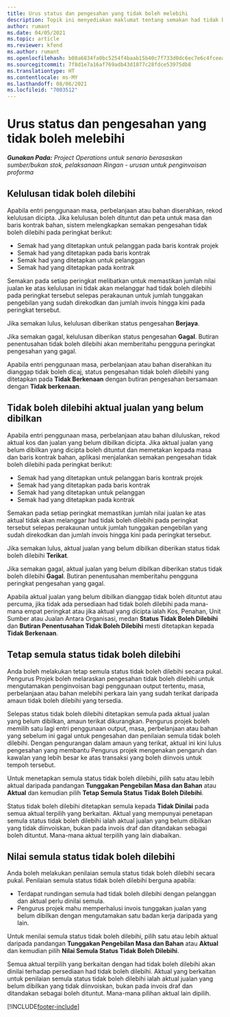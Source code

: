 ```yaml
---
title: Urus status dan pengesahan yang tidak boleh melebihi
description: Topik ini menyediakan maklumat tentang semakan had tidak boleh dilebihi yang dilaksanakan dalam Project Operations.
author: rumant
ms.date: 04/05/2021
ms.topic: article
ms.reviewer: kfend
ms.author: rumant
ms.openlocfilehash: b08a6834fa0bc5254f4baab15b40c7f733d0dc6ec7e6c4fceea2836e5e4c656a
ms.sourcegitcommit: 7f8d1e7a16af769adb43d1877c28fdce53975db8
ms.translationtype: HT
ms.contentlocale: ms-MY
ms.lasthandoff: 08/06/2021
ms.locfileid: "7003512"
---
```

# <a name="manage-not-to-exceed-status-and-validations"></a>Urus status dan pengesahan yang tidak boleh melebihi 

_**Gunakan Pada:** Project Operations untuk senario berasaskan sumber/bukan stok, pelaksanaan Ringan - urusan untuk penginvoisan proforma_

## <a name="not-to-exceed-on-approvals"></a>Kelulusan tidak boleh dilebihi

Apabila entri penggunaan masa, perbelanjaan atau bahan diserahkan, rekod kelulusan dicipta. Jika kelulusan boleh dituntut dan peta untuk masa dan baris kontrak bahan, sistem melengkapkan semakan pengesahan tidak boleh dilebihi pada peringkat berikut:

  - Semak had yang ditetapkan untuk pelanggan pada baris kontrak projek
  - Semak had yang ditetapkan pada baris kontrak
  - Semak had yang ditetapkan untuk pelanggan
  - Semak had yang ditetapkan pada kontrak

Semakan pada setiap peringkat melibatkan untuk memastikan jumlah nilai jualan ke atas kelulusan ini tidak akan melanggar had tidak boleh dilebihi pada peringkat tersebut selepas perakaunan untuk jumlah tunggakan pengebilan yang sudah direkodkan dan jumlah invois hingga kini pada peringkat tersebut.

Jika semakan lulus, kelulusan diberikan status pengesahan **Berjaya**.

Jika semakan gagal, kelulusan diberikan status pengesahan **Gagal**. Butiran penentusahan tidak boleh dilebihi akan memberitahu pengguna peringkat pengesahan yang gagal.

Apabila entri penggunaan masa, perbelanjaan atau bahan diserahkan itu dianggap tidak boleh dicaj, status pengesahan tidak boleh dilebihi yang ditetapkan pada **Tidak Berkenaan** dengan butiran pengesahan bersamaan dengan **Tidak berkenaan**.

## <a name="not-to-exceed-on-unbilled-sales-actuals"></a>Tidak boleh dilebihi aktual jualan yang belum dibilkan

Apabila entri penggunaan masa, perbelanjaan atau bahan diluluskan, rekod aktual kos dan jualan yang belum dibilkan dicipta. Jika aktual jualan yang belum dibilkan yang dicipta boleh dituntut dan memetakan kepada masa dan baris kontrak bahan, aplikasi menjalankan semakan pengesahan tidak boleh dilebihi pada peringkat berikut:

  - Semak had yang ditetapkan untuk pelanggan baris kontrak projek
  - Semak had yang ditetapkan pada baris kontrak
  - Semak had yang ditetapkan untuk pelanggan
  - Semak had yang ditetapkan pada kontrak

Semakan pada setiap peringkat memastikan jumlah nilai jualan ke atas aktual tidak akan melanggar had tidak boleh dilebihi pada peringkat tersebut selepas perakaunan untuk jumlah tunggakan pengebilan yang sudah direkodkan dan jumlah invois hingga kini pada peringkat tersebut.

Jika semakan lulus, aktual jualan yang belum dibilkan diberikan status tidak boleh dilebihi **Terikat**.

Jika semakan gagal, aktual jualan yang belum dibilkan diberikan status tidak boleh dilebihi **Gagal**. Butiran penentusahan memberitahu pengguna peringkat pengesahan yang gagal.

Apabila aktual jualan yang belum dibilkan dianggap tidak boleh dituntut atau percuma, jika tidak ada persediaan had tidak boleh dilebihi pada mana-mana empat peringkat atau jika aktual yang dicipta ialah Kos, Penahan, Unit Sumber atau Jualan Antara Organisasi, medan **Status Tidak Boleh Dilebihi** dan **Butiran Penentusahan Tidak Boleh Dilebihi** mesti ditetapkan kepada **Tidak Berkenaan**.

## <a name="reset-the-not-to-exceed-status"></a>Tetap semula status tidak boleh dilebihi

Anda boleh melakukan tetap semula status tidak boleh dilebihi secara pukal. Pengurus Projek boleh melaraskan pengesahan tidak boleh dilebihi untuk mengutamakan penginvoisan bagi penggunaan output tertentu, masa, perbelanjaan atau bahan melebihi perkara lain yang sudah terikat daripada amaun tidak boleh dilebihi yang tersedia.

Selepas status tidak boleh dilebihi ditetapkan semula pada aktual jualan yang belum dibilkan, amaun terikat dikurangkan. Pengurus projek boleh memilih satu lagi entri penggunaan output, masa, perbelanjaan atau bahan yang sebelum ini gagal untuk pengesahan dan penilaian semula tidak boleh dilebihi. Dengan pengurangan dalam amaun yang terikat, aktual ini kini lulus pengesahan yang membantu Pengurus projek mengenakan pengaruh dan kawalan yang lebih besar ke atas transaksi yang boleh diinvois untuk tempoh tersebut.

Untuk menetapkan semula status tidak boleh dilebihi, pilih satu atau lebih aktual daripada pandangan **Tunggakan Pengebilan Masa dan Bahan** atau **Aktual** dan kemudian pilih **Tetap Semula Status Tidak Boleh Dilebihi**.

Status tidak boleh dilebihi ditetapkan semula kepada **Tidak Dinilai** pada semua aktual terpilih yang berkaitan. Aktual yang mempunyai penetapan semula status tidak boleh dilebihi ialah aktual jualan yang belum dibilkan yang tidak diinvoiskan, bukan pada invois draf dan ditandakan sebagai boleh dituntut. Mana-mana aktual terpilih yang lain diabaikan.

## <a name="reevaluate-not-to-exceed-status"></a>Nilai semula status tidak boleh dilebihi

Anda boleh melakukan penilaian semula status tidak boleh dilebihi secara pukal. Penilaian semula status tidak boleh dilebihi berguna apabila:

  - Terdapat rundingan semula had tidak boleh dilebihi dengan pelanggan dan aktual perlu dinilai semula.
  - Pengurus projek mahu memperhalusi invois tunggakan jualan yang belum dibilkan dengan mengutamakan satu badan kerja daripada yang lain.

Untuk menilai semula status tidak boleh dilebihi, pilih satu atau lebih aktual daripada pandangan **Tunggakan Pengebilan Masa dan Bahan** atau **Aktual** dan kemudian pilih **Nilai Semula Status Tidak Boleh Dilebihi**.

Semua aktual terpilih yang berkaitan dengan had tidak boleh dilebihi akan dinilai terhadap persediaan had tidak boleh dilebihi. Aktual yang berkaitan untuk penilaian semula status tidak boleh dilebihi ialah aktual jualan yang belum dibilkan yang tidak diinvoiskan, bukan pada invois draf dan ditandakan sebagai boleh dituntut. Mana-mana pilihan aktual lain dipilih.


[!INCLUDE[footer-include](../../includes/footer-banner.md)]
